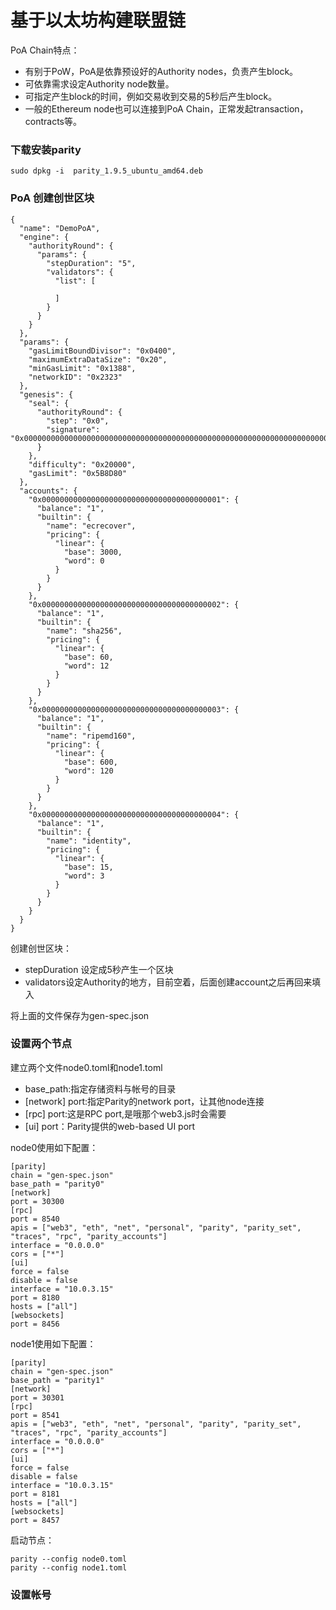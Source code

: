 # 基于以太坊构建联盟链

PoA Chain特点：

- 有别于PoW，PoA是依靠预设好的Authority nodes，负责产生block。
- 可依靠需求设定Authority node数量。
- 可指定产生block的时间，例如交易收到交易的5秒后产生block。
- 一般的Ethereum node也可以连接到PoA Chain，正常发起transaction，contracts等。

### 下载安装parity

	sudo dpkg -i  parity_1.9.5_ubuntu_amd64.deb

### PoA 创建创世区块

	{
	  "name": "DemoPoA",
	  "engine": {
	    "authorityRound": {
	      "params": {
	        "stepDuration": "5",
	        "validators": {
	          "list": [
	            
	          ]
	        }
	      }
	    }
	  },
	  "params": {
	    "gasLimitBoundDivisor": "0x0400",
	    "maximumExtraDataSize": "0x20",
	    "minGasLimit": "0x1388",
	    "networkID": "0x2323"
	  },
	  "genesis": {
	    "seal": {
	      "authorityRound": {
	        "step": "0x0",
	        "signature": "0x0000000000000000000000000000000000000000000000000000000000000000000000000000000000000000000000000000000000000000000000000000000000"
	      }
	    },
	    "difficulty": "0x20000",
	    "gasLimit": "0x5B8D80"
	  },
	  "accounts": {
	    "0x0000000000000000000000000000000000000001": {
	      "balance": "1",
	      "builtin": {
	        "name": "ecrecover",
	        "pricing": {
	          "linear": {
	            "base": 3000,
	            "word": 0
	          }
	        }
	      }
	    },
	    "0x0000000000000000000000000000000000000002": {
	      "balance": "1",
	      "builtin": {
	        "name": "sha256",
	        "pricing": {
	          "linear": {
	            "base": 60,
	            "word": 12
	          }
	        }
	      }
	    },
	    "0x0000000000000000000000000000000000000003": {
	      "balance": "1",
	      "builtin": {
	        "name": "ripemd160",
	        "pricing": {
	          "linear": {
	            "base": 600,
	            "word": 120
	          }
	        }
	      }
	    },
	    "0x0000000000000000000000000000000000000004": {
	      "balance": "1",
	      "builtin": {
	        "name": "identity",
	        "pricing": {
	          "linear": {
	            "base": 15,
	            "word": 3
	          }
	        }
	      }
	    }
	  }
	}

创建创世区块：

- stepDuration 设定成5秒产生一个区块
- validators设定Authority的地方，目前空着，后面创建account之后再回来填入

将上面的文件保存为gen-spec.json

### 设置两个节点

建立两个文件node0.toml和node1.toml

- base_path:指定存储资料与帐号的目录
- [network] port:指定Parity的network port，让其他node连接
- [rpc] port:这是RPC port,是哦那个web3.js时会需要
- [ui] port：Parity提供的web-based UI port

node0使用如下配置：

	[parity]
	chain = "gen-spec.json"
	base_path = "parity0"
	[network]
	port = 30300
	[rpc]
	port = 8540
	apis = ["web3", "eth", "net", "personal", "parity", "parity_set", "traces", "rpc", "parity_accounts"]
	interface = "0.0.0.0"
	cors = ["*"]
	[ui]
	force = false
	disable = false
	interface = "10.0.3.15"
	port = 8180
	hosts = ["all"]
	[websockets]
	port = 8456


node1使用如下配置：

	[parity]
	chain = "gen-spec.json"
	base_path = "parity1"
	[network]
	port = 30301
	[rpc]
	port = 8541
	apis = ["web3", "eth", "net", "personal", "parity", "parity_set", "traces", "rpc", "parity_accounts"]
	interface = "0.0.0.0"
	cors = ["*"]
	[ui]
	force = false
	disable = false
	interface = "10.0.3.15"
	port = 8181
	hosts = ["all"]
	[websockets]
	port = 8457

启动节点：

	parity --config node0.toml
	parity --config node1.toml

### 设置帐号

